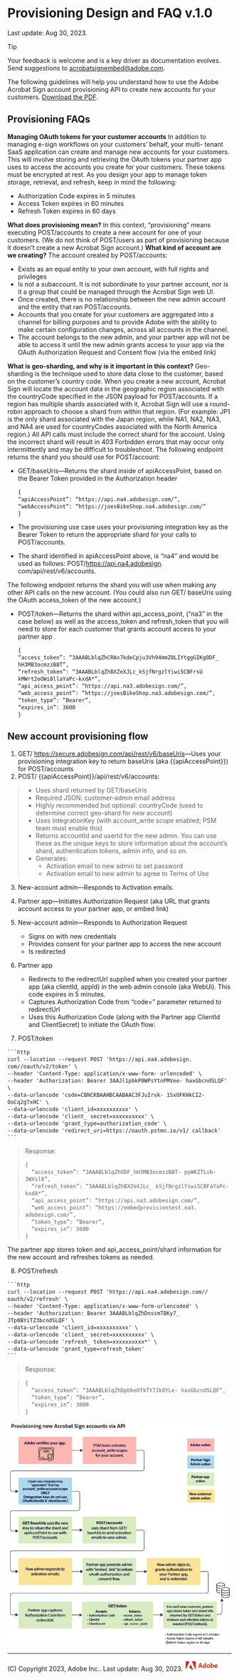 
# Provisioning Design and FAQ v.1.0

Last update: Aug 30, 2023.

<InlineAlert slots="header, text" />

Tip

Your feedback is welcome and is a key
driver as documentation evolves. Send suggestions to
[acrobatsignembed@adobe.com](mailto:acrobatsignembed%40adobe.com).

The following guidelines will help you understand how to use the Adobe Acrobat
Sign account provisioning API to create new accounts for your customers.
[Download the PDF](223014.3-Adobe-Provisioning-Considerations-v2.pdf).

## Provisioning FAQs

 **Managing OAuth tokens for your customer accounts** In
addition to managing e-sign workflows on your customers’ behalf, your multi-
tenant SaaS application can create and manage new accounts for your customers.
This will involve storing and retrieving the OAuth tokens your partner app
uses to access the accounts you create for your customers. These tokens must
be encrypted at rest. As you design your app to manage token storage,
retrieval, and refresh, keep in mind the following:

  * Authorization Code expires in 5 minutes
  * Access Token expires in 60 minutes
  * Refresh Token expires in 60 days

**What does provisioning mean?** In this context, “provisioning” means
executing POST/accounts to create a new account for one of your customers. (We
do not think of POST/users as part of provisioning because it doesn’t create a
new Acrobat Sign account.) **What kind of account are we creating?** The
account created by POST/accounts:

  * Exists as an equal entity to your own account, with full rights and privileges
  * Is not a subaccount. It is not subordinate to your partner account, nor is it a group that could be managed through the Acrobat Sign web UI.
  * Once created, there is no relationship between the new admin account and the entity that ran POST/accounts.
  * Accounts that you create for your customers are aggregated into a channel for billing purposes and to provide Adobe with the ability to make certain configuration changes, across all accounts in the channel.
  * The account belongs to the new admin, and your partner app will not be able to access it until the new admin grants access to your app via the OAuth Authorization Request and Consent flow (via the embed link)

**What is geo-sharding, and why is it important in this context?** Geo-
sharding is the technique used to store data close to the customer, based on
the customer’s country code. When you create a new account, Acrobat Sign will
locate the account data in the geographic region associated with the
countryCode specified in the JSON payload for POST/accounts. If a region has
multiple shards associated with it, Acrobat Sign will use a round-robin
approach to choose a shard from within that region. (For example: JP1 is the
only shard associated with the Japan region, while NA1, NA2, NA3, and NA4 are
used for countryCodes associated with the North America region.) All API calls
must include the correct shard for the account. Using the incorrect shard will
result in 403 Forbidden errors that may occur only intermittently and may be
difficult to troubleshoot. The following endpoint returns the shard you should
use for POST/account:

  * GET/baseUris—Returns the shard inside of apiAccessPoint, based on the Bearer Token provided in the Authorization header

    ```http
    {
    “apiAccessPoint”: “https://api.na4.adobesign.com/”, “webAccessPoint”: “https://joesBikeShop.na4.adobesign.com/”
    }
    ```

  * The provisioning use case uses your provisioning integration key as the Bearer Token to return the appropriate shard for your calls to POST/accounts.
  * The shard identified in apiAccessPoint above, is “na4” and would be used as follows: POST/<https://api.na4.adobesign>. com/api/rest/v6/accounts.

The following endpoint returns the shard you will use when making any other
API calls on the new account. (You could also run GET/ baseUris using the
OAuth access_token of the new account.)

  * POST/token—Returns the shard within api_access_point, (“na3” in the case below) as well as the access_token and refresh_token that you will need to store for each customer that grants account access to your partner app

    ```http
    {
    “access_token”: “3AAABLblqZhCRAx7kdeCpju3Vh94mmZ0LIYtggGIKgODF_ hH3MB3ocmzzB8T”,
    “refresh_token”: “3AAABLblqZhBXZeXJLc_kSjfNrgzlYiwi5CBFrsU kMWrt2oOWi8llaYaPc-kxdA*”,
    “api_access_point”: “https://api.na3.adobesign.com/”, “web_access_point”: “https://joesBikeShop.na3.adobesign.com/”, “token_type”: “Bearer”,
    “expires_in”: 3600
    }
    ```

## New account provisioning flow

  1. GET/ <https://secure.adobesign.com/api/rest/v6/baseUris>—Uses your provisioning integration key to return baseUris (aka {{apiAccessPoint}}) for POST/accounts
  2. POST/ {{apiAccessPoint}}/api/rest/v6/accounts:

>   * Uses shard returned by GET/baseUris
>   * Required JSON: customer-admin email address
>   * Highly recommended but optional: countryCode (used to determine correct
> geo-shard for new account)
>   * Uses IntegrationKey (with account_write scope enabled; PSM team must
> enable this)
>   * Returns accountId and userId for the new admin. You can use these as the
> unique keys to store information about the account’s shard, authentication
> tokens, admin info, and so on.
>   * Generates:
>     * Activation email to new admin to set password
>     * Activation email to new admin to agree to Terms of Use
>

  3. New-account admin—Responds to Activation emails.
  4. Partner app—Initiates Authorization Request (aka URL that grants account access to your partner app, or embed link)
  5. New-account admin—Responds to Authorization Request
     * Signs on with new credentials
     * Provides consent for your partner app to access the new account
     * Is redirected

  6. Partner app
     * Redirects to the redirectUrl supplied when you created your partner app (aka clientId, appId) in the web admin console (aka WebUi). This code expires in 5 minutes.
     * Captures Authorization Code from “code=” parameter returned to redirectUrl
     * Uses this Authorization Code (along with the Partner app ClientId and ClientSecret) to initiate the OAuth flow:
  7. POST/token

    ```http
    curl --location --request POST 'https://api.na4.adobesign. com//oauth/v2/token' \
    --header 'Content-Type: application/x-www-form- urlencoded' \
    --header 'Authorization: Bearer 3AAJl1pbkP0WPsYtnPMVee- haxGbcndSLQF' \
    --data-urlencode 'code=CBNCKBAAHBCAABAAC3FJuIrvk- 1SxOFKHkCI2-OoCq2gTxHC' \
    --data-urlencode 'client_id=xxxxxxxxxx' \
    --data-urlencode 'client_ secret=xxxxxxxxxx' \
    --data-urlencode 'grant_type=authorization_code' \
    --data-urlencode 'redirect_uri=https://oauth.pstmn.io/v1/ callback'
    ```

> Response:

>  
> ```http  
> {  
>   “access_token”: “3AAABLblqZhODF_hH3MB3ocmzzB8T- ppWKZTLvb-3WXsl0”,  
>   “refresh_token”: “3AAABLblqZhBXZeXJLc_ kSjfNrgzlYiwi5CBFaYaPc-kxdA*”,  
>   “api_access_point”: “https://api.na3.adobesign.com/”,  
>   “web_access_point”: “https://embedprovisiontest.na3. adobesign.com/”,  
>   “token_type”: “Bearer”,  
>   “expires_in”: 3600  
> }  
> ```  

The partner app stores token and api_access_point/shard information for the
new account and refreshes tokens as needed.

  8. POST/refresh

    ```http
    curl --location --request POST 'https://api.na4.adobesign.com// oauth/v2/refresh' \
    --header 'Content-Type: application/x-www-form-urlencoded' \
    --header 'Authorization: Bearer 3AAABLblqZhDnssmTBKy7_ JTp0BYiTZ3bcndSLQF' \
    --data-urlencode 'client_id=xxxxxxxxxx' \
    --data-urlencode 'client_ secret=xxxxxxxxxx' \
    --data-urlencode 'refresh_ token=xxxxxxxxxx*' \
    --data-urlencode 'grant_type=refresh_token'
    ```

> Response:

>  
> ```http  
> {  
>   “access_token”: “3AAABLblqZhDpbkeOfkTY7Jk8YLe- haxGbcndSLQF”,  
>   “token_type”: “Bearer”,  
>   “expires_in”: 3600  
> }  
> ```  

![_images/provworkflow.png](_images/provworkflow.png)

* * *

(C) Copyright 2023, Adobe Inc..  Last update: Aug 30, 2023.
![](../_static/adobelogo.png)
